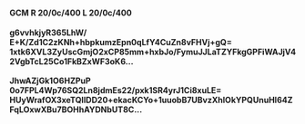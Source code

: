 #### GCM R 20/0c/400 L 20/0c/400
**g6vvhkjyR365LhW/**<br/>**E+K/Zd1C2zKNh+hbpkumzEpn0qLfY4CuZn8vFHVj+gQ=**<br/>**1xtk6XVL3ZyUscGmjO2xCP85mm+hxbJo/FymuJJLaTZYFkgGPFiWAJjV42VgbTcL25Co1FkBZxWF3oK6...**<br/><br/>
**JhwAZjGk1O6HZPuP**<br/>**0o7FPL4Wp76SQ2Ln8jdmEs22/pxk1SR4yrJ1Ci8xuLE=**<br/>**HUyWrafOX3xeTQIlDD20+ekacKCYo+1uuobB7UBvzXhlOkYPQUnuHl64ZFqLOxwXBu7BOHhAYDNbUT8C...**